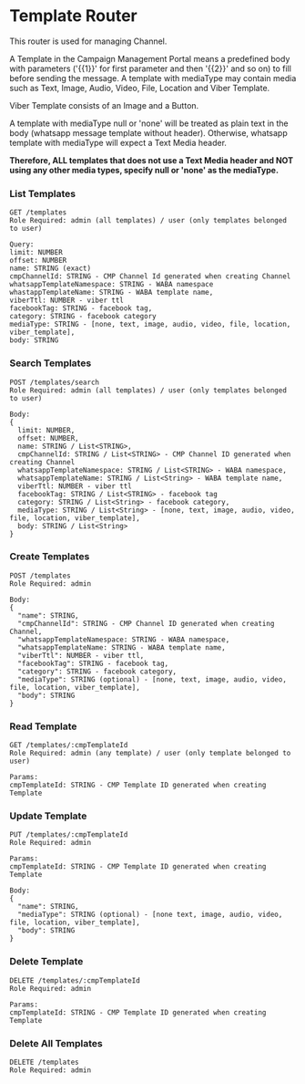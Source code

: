 # Template Router
This router is used for managing Channel.

A Template in the Campaign Management Portal means a predefined body with parameters ('{{1}}' for first parameter and then '{{2}}' and so on) to fill before sending the message. A template with mediaType may contain media such as Text, Image, Audio, Video, File, Location and Viber Template. 

Viber Template consists of an Image and a Button.

A template with mediaType null or 'none' will be treated as plain text in the body (whatsapp message template without header). Otherwise, whatsapp template with mediaType will expect a Text Media header. 

**Therefore, ALL templates that does not use a Text Media header and NOT using any other media types, specify null or 'none' as the mediaType.**



### List Templates
```
GET /templates
Role Required: admin (all templates) / user (only templates belonged to user)

Query:
limit: NUMBER
offset: NUMBER
name: STRING (exact)
cmpChannelId: STRING - CMP Channel Id generated when creating Channel
whatsappTemplateNamespace: STRING - WABA namespace
whastappTemplateName: STRING - WABA template name,
viberTtl: NUMBER - viber ttl
facebookTag: STRING - facebook tag,
category: STRING - facebook category
mediaType: STRING - [none, text, image, audio, video, file, location, viber_template],
body: STRING
```

### Search Templates
```
POST /templates/search
Role Required: admin (all templates) / user (only templates belonged to user)

Body:
{
  limit: NUMBER,
  offset: NUMBER,
  name: STRING / List<STRING>,
  cmpChannelId: STRING / List<STRING> - CMP Channel ID generated when creating Channel
  whatsappTemplateNamespace: STRING / List<STRING> - WABA namespace,
  whatsappTemplateName: STRING / List<String> - WABA template name,
  viberTtl: NUMBER - viber ttl
  facebookTag: STRING / List<STRING> - facebook tag
  category: STRING / List<String> - facebook category,
  mediaType: STRING / List<String> - [none, text, image, audio, video, file, location, viber_template],
  body: STRING / List<String>
}
```

### Create Templates
```
POST /templates
Role Required: admin

Body:
{
  "name": STRING,
  "cmpChannelId": STRING - CMP Channel ID generated when creating Channel,
  "whatsappTemplateNamespace: STRING - WABA namespace,
  "whatsappTemplateName: STRING - WABA template name,
  "viberTtl": NUMBER - viber ttl,
  "facebookTag": STRING - facebook tag,
  "category": STRING - facebook category,
  "mediaType": STRING (optional) - [none, text, image, audio, video, file, location, viber_template],
  "body": STRING
}
```

### Read Template
```
GET /templates/:cmpTemplateId
Role Required: admin (any template) / user (only template belonged to user)

Params:
cmpTemplateId: STRING - CMP Template ID generated when creating Template
```

### Update Template
```
PUT /templates/:cmpTemplateId
Role Required: admin

Params:
cmpTemplateId: STRING - CMP Template ID generated when creating Template

Body:
{
  "name": STRING,
  "mediaType": STRING (optional) - [none text, image, audio, video, file, location, viber_template],
  "body": STRING
}
```

### Delete Template
```
DELETE /templates/:cmpTemplateId
Role Required: admin

Params:
cmpTemplateId: STRING - CMP Template ID generated when creating Template
```

### Delete All Templates
```
DELETE /templates
Role Required: admin
```
